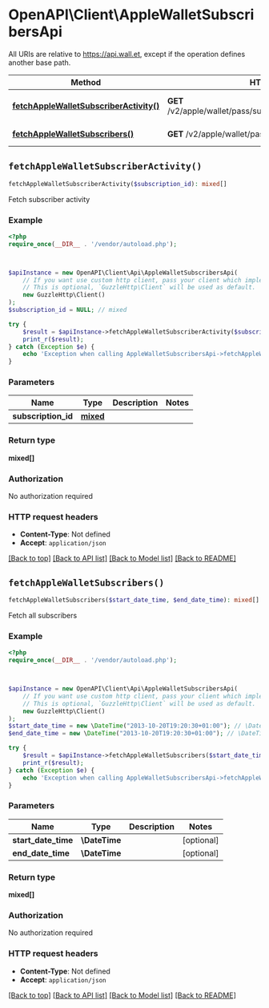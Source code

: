 # OpenAPI\Client\AppleWalletSubscribersApi

All URIs are relative to https://api.wall.et, except if the operation defines another base path.

| Method | HTTP request | Description |
| ------------- | ------------- | ------------- |
| [**fetchAppleWalletSubscriberActivity()**](AppleWalletSubscribersApi.md#fetchAppleWalletSubscriberActivity) | **GET** /v2/apple/wallet/pass/subscriber/activity/{subscriptionID} | Fetch subscriber activity |
| [**fetchAppleWalletSubscribers()**](AppleWalletSubscribersApi.md#fetchAppleWalletSubscribers) | **GET** /v2/apple/wallet/pass/subscribers/all | Fetch all subscribers |


## `fetchAppleWalletSubscriberActivity()`

```php
fetchAppleWalletSubscriberActivity($subscription_id): mixed[]
```

Fetch subscriber activity

### Example

```php
<?php
require_once(__DIR__ . '/vendor/autoload.php');



$apiInstance = new OpenAPI\Client\Api\AppleWalletSubscribersApi(
    // If you want use custom http client, pass your client which implements `GuzzleHttp\ClientInterface`.
    // This is optional, `GuzzleHttp\Client` will be used as default.
    new GuzzleHttp\Client()
);
$subscription_id = NULL; // mixed

try {
    $result = $apiInstance->fetchAppleWalletSubscriberActivity($subscription_id);
    print_r($result);
} catch (Exception $e) {
    echo 'Exception when calling AppleWalletSubscribersApi->fetchAppleWalletSubscriberActivity: ', $e->getMessage(), PHP_EOL;
}
```

### Parameters

| Name | Type | Description  | Notes |
| ------------- | ------------- | ------------- | ------------- |
| **subscription_id** | [**mixed**](../Model/.md)|  | |

### Return type

**mixed[]**

### Authorization

No authorization required

### HTTP request headers

- **Content-Type**: Not defined
- **Accept**: `application/json`

[[Back to top]](#) [[Back to API list]](../../README.md#endpoints)
[[Back to Model list]](../../README.md#models)
[[Back to README]](../../README.md)

## `fetchAppleWalletSubscribers()`

```php
fetchAppleWalletSubscribers($start_date_time, $end_date_time): mixed[]
```

Fetch all subscribers

### Example

```php
<?php
require_once(__DIR__ . '/vendor/autoload.php');



$apiInstance = new OpenAPI\Client\Api\AppleWalletSubscribersApi(
    // If you want use custom http client, pass your client which implements `GuzzleHttp\ClientInterface`.
    // This is optional, `GuzzleHttp\Client` will be used as default.
    new GuzzleHttp\Client()
);
$start_date_time = new \DateTime("2013-10-20T19:20:30+01:00"); // \DateTime
$end_date_time = new \DateTime("2013-10-20T19:20:30+01:00"); // \DateTime

try {
    $result = $apiInstance->fetchAppleWalletSubscribers($start_date_time, $end_date_time);
    print_r($result);
} catch (Exception $e) {
    echo 'Exception when calling AppleWalletSubscribersApi->fetchAppleWalletSubscribers: ', $e->getMessage(), PHP_EOL;
}
```

### Parameters

| Name | Type | Description  | Notes |
| ------------- | ------------- | ------------- | ------------- |
| **start_date_time** | **\DateTime**|  | [optional] |
| **end_date_time** | **\DateTime**|  | [optional] |

### Return type

**mixed[]**

### Authorization

No authorization required

### HTTP request headers

- **Content-Type**: Not defined
- **Accept**: `application/json`

[[Back to top]](#) [[Back to API list]](../../README.md#endpoints)
[[Back to Model list]](../../README.md#models)
[[Back to README]](../../README.md)
